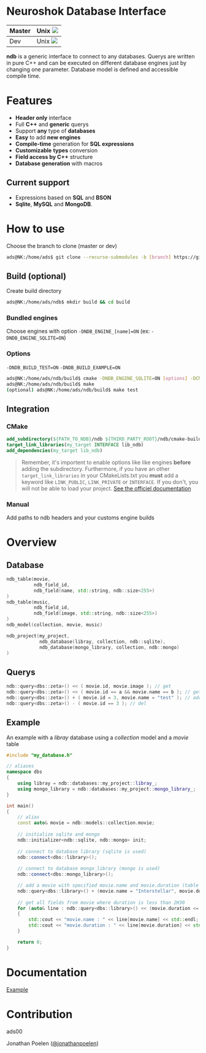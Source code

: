 # Neuroshok Database Interface

| Master | Unix ![](https://travis-ci.org/ads00/ndb.svg?branch=master)|
|--------|------------------------------------------------------------|
| Dev    | Unix ![](https://travis-ci.org/ads00/ndb.svg?branch=dev)   | 

**ndb** is a generic interface to connect to any databases. 
Querys are written in pure C++ and can be executed on different database engines just by changing one parameter.
Database model is defined and accessible compile time. 

# Features
- **Header only** interface
- Full **C++** and **generic** querys
- Support **any** type of **databases**
- **Easy** to add **new engines**
- **Compile-time** generation for **SQL expressions**
- **Customizable** **types** conversion 
- **Field access by C++** structure
- **Database generation** with macros

## Current support
- Expressions based on **SQL** and **BSON**
- **Sqlite**, **MySQL** and **MongoDB**.

# How to use
Choose the branch to clone (master or dev)

```sh
ads@NK:/home/ads$ git clone --recurse-submodules -b [branch] https://github.com/ads00/ndb.git
```
## Build (optional)
Create build directory
```sh
ads@NK:/home/ads/ndb$ mkdir build && cd build
```

### Bundled engines
Choose engines with option `-DNDB_ENGINE_[name]=ON` (ex: `-DNDB_ENGINE_SQLITE=ON`)

### Options
`-DNDB_BUILD_TEST=ON`
`-DNDB_BUILD_EXAMPLE=ON`

```sh
ads@NK:/home/ads/ndb/build$ cmake -DNDB_ENGINE_SQLITE=ON [options] -DCMAKE_BUILD_TYPE=Release ..
ads@NK:/home/ads/ndb/build$ make
(optional) ads@NK:/home/ads/ndb/build$ make test
```

## Integration
### CMake
```cmake 
add_subdirectory(${PATH_TO_NDB}/ndb ${THIRD_PARTY_ROOT}/ndb/cmake-build)
target_link_libraries(my_target INTERFACE lib_ndb)
add_dependencies(my_target lib_ndb)
```
> Remember, it's importent to enable options like like engines **before** adding the subdirectory. 
> Furthermore, if you have an other `target_link_libraries` in your CMakeLists.txt you **must** add a keyword like `LINK_PUBLIC`, `LINK_PRIVATE` or `INTERFACE`. If you don't, you will not be able to load your project. [See the officiel documentation](https://cmake.org/cmake/help/v3.0/policy/CMP0023.html)

### Manual
Add paths to ndb headers and your customs engine builds

# Overview
## Database
```cpp
ndb_table(movie,
          ndb_field_id,
          ndb_field(name, std::string, ndb::size<255>)
)
ndb_table(music,
          ndb_field_id,
          ndb_field(image, std::string, ndb::size<255>)
)
ndb_model(collection, movie, music)

ndb_project(my_project,
            ndb_database(libray, collection, ndb::sqlite),
            ndb_database(mongo_library, collection, ndb::mongo)
)
```

## Querys
```cpp
ndb::query<dbs::zeta>() << ( movie.id, movie.image ); // get
ndb::query<dbs::zeta>() << ( movie.id == a && movie.name == b ); // get by condition
ndb::query<dbs::zeta>() + ( movie.id = 3, movie.name = "test" ); // add
ndb::query<dbs::zeta>() - ( movie.id == 3 ); // del
```
## Example
An example with a *libray* database using a *collection* model and a *movie* table
```cpp
#include "my_database.h"

// aliases
namespace dbs
{
    using libray = ndb::databases::my_project::libray_;
    using mongo_library = ndb::databases::my_project::mongo_library_;
}

int main()
{
    // alias
    const auto& movie = ndb::models::collection.movie;
    
    // initialize sqlite and mongo
    ndb::initializer<ndb::sqlite, ndb::mongo> init;
    
    // connect to database library (sqlite is used)
    ndb::connect<dbs::library>();
    
    // connect to database mongo_library (mongo is used)
    ndb::connect<dbs::mongo_library>();  

    // add a movie with specified movie.name and movie.duration (table is deduced compile time)
    ndb::query<dbs::library>() + (movie.name = "Interstellar", movie.duration = 2.49_h) );
    
    // get all fields from movie where duration is less than 2H30
    for (auto& line : ndb::query<dbs::library>() << (movie.duration <= 3.30_h))
    {
        std::cout << "movie.name : " << line[movie.name] << std::endl;
        std::cout << "movie.duration : " << line[movie.duration] << std::endl; 
    }

    return 0;
}
```

# Documentation
[Example](https://github.com/ads00/ndb/tree/dev/example)


# Contribution
ads00

Jonathan Poelen ([@jonathanpoelen](https://github.com/jonathanpoelen))
